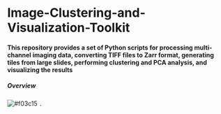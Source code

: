 # Image-Clustering-and-Visualization-Toolkit

#### This repository provides a set of Python scripts for processing multi-channel imaging data, converting TIFF files to Zarr format, generating tiles from large slides, performing clustering and PCA analysis, and visualizing the results

##### Overview

![#f03c15](https://www.iconsdb.com/icons/download/color/f03c15/circle-16.png) `.`


